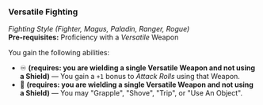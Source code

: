 ### Versatile Fighting
*Fighting Style (Fighter, Magus, Paladin, Ranger, Rogue)*  
**Pre-requisites:** Proficiency with a *Versatile* Weapon

You gain the following abilities:
* ♾️ **(requires: you are wielding a single Versatile Weapon and not using a Shield)** — You gain a `+1` bonus to *Attack Rolls* using that Weapon.
* 🔵 **(requires: you are wielding a single Versatile Weapon and not using a Shield)** — You may "Grapple", "Shove", "Trip", or "Use An Object".

